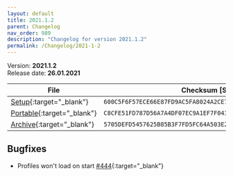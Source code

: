 ```yaml
---
layout: default
title: 2021.1.2
parent: Changelog
nav_order: 989
description: "Changelog for version 2021.1.2"
permalink: /Changelog/2021-1-2
---
```


Version: **2021.1.2** <br />
Release date: **26.01.2021**

| File                                                                                                                                          | Checksum [SHA256]                                                  |
| --------------------------------------------------------------------------------------------------------------------------------------------- | ------------------------------------------------------------------ |
| [Setup](https://github.com/BornToBeRoot/NETworkManager/releases/download/2021.1.2/NETworkManager_2021.1.2_Setup.exe){:target="\_blank"}       | `600C5F6F57ECE66E87FD9AC5FA8024A2CE7DF156D1FA7D5D17C1809E89CC0548` |
| [Portable](https://github.com/BornToBeRoot/NETworkManager/releases/download/2021.1.2/NETworkManager_2021.1.2_Portable.zip){:target="\_blank"} | `C8CFE51FD787D56A7A4DF07EC9A1EF7F043D296E2E2F9EF2CB071D999E9DB3CD` |
| [Archive](https://github.com/BornToBeRoot/NETworkManager/releases/download/2021.1.2/NETworkManager_2021.1.2_Archive.zip){:target="\_blank"}   | `5705DEFD5457625B85B3F7FD5FC64A503E231BBFC29B6BF749DB2858B14E53D3` |

## Bugfixes

- Profiles won't load on start [#444](http://github.com/BornToBeRoot/NETworkManager/issues/444){:target="\_blank"}
